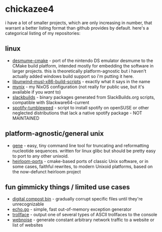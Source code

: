 # chickazee4

i have a lot of smaller projects, which are only increasing in number, that warrant a better listing format than github provides by default. here's a categorical listing of my repositories:

## linux

* [desmume-cmake](https://github.com/chickazee4/desmume-cmake) - port of the nintendo DS emulator desmume to the CMake build platform, intended mostly for embedding the software in larger projects. this is theoretically platform-agnostic but i haven't actually added windows build support so i'm putting it here.
* [libunwind-musl-x86-build-scripts](https://github.com/chickazee4/libunwind-musl-x86-build-scripts) - exactly what it says in the name
* [mynix](https://github.com/chickazee4/mynix) - my NixOS configuration (not really for public use, but it's available if you *want* to)
* [slackbuilds](https://github.com/chickazee4/slackbuilds) - binary packages generated from SlackBuilds.org scripts, compatible with Slackware64-current
* [spotify-tumbleweed](https://github.com/chickazee4/spotify-tumbleweed) - script to install spotify on openSUSE or other neglected distributions that lack a native spotify package - NOT MAINTAINED

## platform-agnostic/general unix

* [gene](https://github.com/chickazee4/gene) - easy, tiny command line tool for truncating and reformatting nucleotide sequences. written for linux glibc but should be pretty easy to port to any other unixoid. 
* [heirloom-ports](https://github.com/chickazee4/heirloom-ports) - cmake-based ports of classic Unix software, or in some cases, faithful rewrites, to modern Unixoid platforms, based on the now-defunct heirloom project

## fun gimmicky things / limited use cases

* [digital compost bin](https://github.com/chickazee4/digitalcompostbin) - gradually corrupt specific files until they're unrecognizable
* [echo.go](https://github.com/chickazee4/echo.go) - simple, fast out-of-memory exception generator
* [trollface](https://github.com/chickazee4/trollface) - output one of several types of ASCII trollfaces to the console
* [webnoise](https://github.com/chickazee4/webnoise) - generate constant arbitrary network traffic to a website or list of websites
